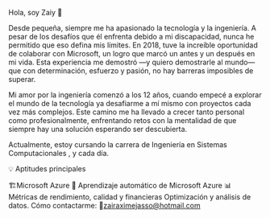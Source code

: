 Hola, soy Zaiy 👋

Desde pequeña, siempre me ha apasionado la tecnología y la ingeniería. 
A pesar de los desafíos que él enfrenta debido a mi discapacidad, nunca he permitido que eso defina mis límites. En 2018, tuve la increíble oportunidad de colaborar con Microsoft, un logro que marcó un antes y un después en mi vida.
Esta experiencia me demostró —y quiero demostrarle al mundo— que con determinación, esfuerzo y pasión, no hay barreras imposibles de superar.

Mi amor por la ingeniería comenzó a los 12 años, cuando empecé a explorar el mundo de la tecnología ya desafiarme a mí mismo con proyectos cada vez más complejos. 
Este camino me ha llevado a crecer tanto personal como profesionalmente, enfrentando retos con la mentalidad de que siempre hay una solución esperando ser descubierta.

Actualmente, estoy cursando la carrera de Ingeniería en Sistemas Computacionales , y cada día.

💡 Aptitudes principales

🏗Microsoft Azure
🤖 Aprendizaje automático de Microsoft Azure
📊 Métricas de rendimiento, calidad y financieras
Optimización y análisis de datos.
Cómo contactarme:
📧zairaximejasso@hotmail.com 








